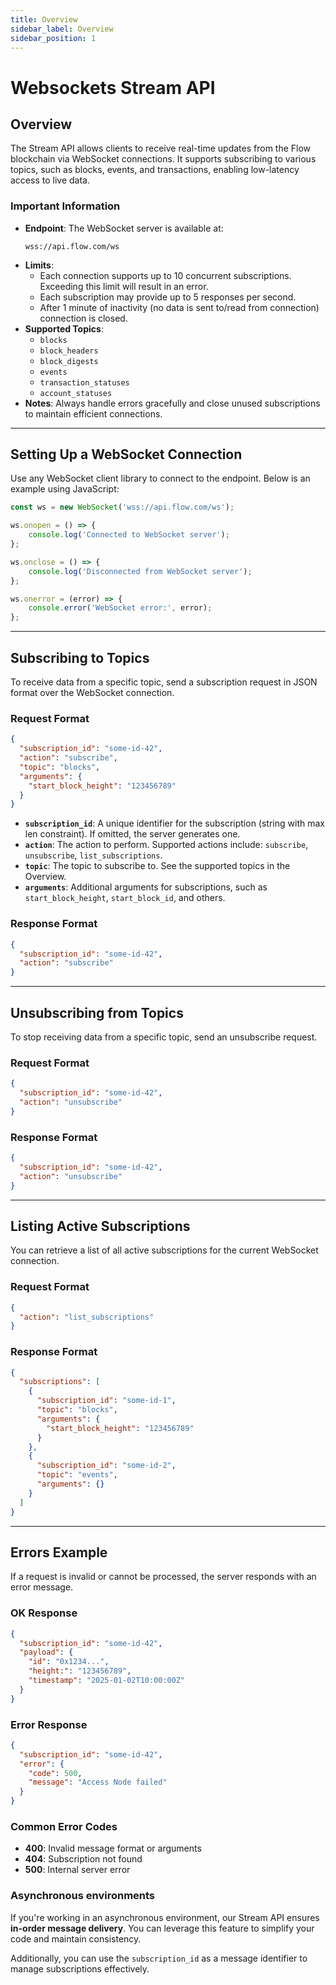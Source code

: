 ```yaml
---
title: Overview
sidebar_label: Overview
sidebar_position: 1
---
```


# Websockets Stream API

## Overview

The Stream API allows clients to receive real-time updates from the Flow blockchain via WebSocket connections. It
supports subscribing to various topics, such as blocks, events, and transactions, enabling low-latency access to live
data.

### Important Information

- **Endpoint**: The WebSocket server is available at:
  ```
  wss://api.flow.com/ws
  ```
- **Limits**:
    - Each connection supports up to 10 concurrent subscriptions. Exceeding this limit will result in an error.
    - Each subscription may provide up to 5 responses per second. 
    - After 1 minute of inactivity (no data is sent to/read from connection) connection is closed. 
- **Supported Topics**:
    - `blocks`
    - `block_headers`
    - `block_digests`
    - `events`
    - `transaction_statuses`
    - `account_statuses`
- **Notes**: Always handle errors gracefully and close unused subscriptions to maintain efficient connections.

---

## Setting Up a WebSocket Connection

Use any WebSocket client library to connect to the endpoint. Below is an example using JavaScript:

```javascript
const ws = new WebSocket('wss://api.flow.com/ws');

ws.onopen = () => {
    console.log('Connected to WebSocket server');
};

ws.onclose = () => {
    console.log('Disconnected from WebSocket server');
};

ws.onerror = (error) => {
    console.error('WebSocket error:', error);
};
```

---

## Subscribing to Topics

To receive data from a specific topic, send a subscription request in JSON format over the WebSocket connection.

### Request Format

```json
{
  "subscription_id": "some-id-42",
  "action": "subscribe",
  "topic": "blocks",
  "arguments": {
    "start_block_height": "123456789"
  }
}
```

- **`subscription_id`**: A unique identifier for the subscription (string with max len constraint). If omitted, the server generates one.
- **`action`**: The action to perform. Supported actions include: `subscribe`, `unsubscribe`, `list_subscriptions`.
- **`topic`**: The topic to subscribe to. See the supported topics in the Overview.
- **`arguments`**: Additional arguments for subscriptions, such as `start_block_height`, `start_block_id`, and others.

### Response Format

```json
{
  "subscription_id": "some-id-42",
  "action": "subscribe"
}
```

---

## Unsubscribing from Topics

To stop receiving data from a specific topic, send an unsubscribe request.

### Request Format

```json
{
  "subscription_id": "some-id-42",
  "action": "unsubscribe"
}
```

### Response Format

```json
{
  "subscription_id": "some-id-42",
  "action": "unsubscribe"
}
```

---

## Listing Active Subscriptions

You can retrieve a list of all active subscriptions for the current WebSocket connection.

### Request Format

```json
{
  "action": "list_subscriptions"
}
```

### Response Format

```json
{
  "subscriptions": [
    {
      "subscription_id": "some-id-1",
      "topic": "blocks",
      "arguments": {
        "start_block_height": "123456789"
      }
    },
    {
      "subscription_id": "some-id-2",
      "topic": "events",
      "arguments": {}
    }
  ]
}
```

---

## Errors Example

If a request is invalid or cannot be processed, the server responds with an error message.

### OK Response

```json
{
  "subscription_id": "some-id-42",
  "payload": {
    "id": "0x1234...",
    "height:": "123456789",
    "timestamp": "2025-01-02T10:00:00Z"
  }
}
```

### Error Response

```json
{
  "subscription_id": "some-id-42",
  "error": {
    "code": 500,
    "message": "Access Node failed"
  }
}
```

### Common Error Codes

- **400**: Invalid message format or arguments
- **404**: Subscription not found
- **500**: Internal server error

### Asynchronous environments

If you're working in an asynchronous environment, our Stream API ensures **in-order message delivery**.
You can leverage this feature to simplify your code and maintain consistency.

Additionally, you can use the `subscription_id` as a message identifier to manage subscriptions effectively.
